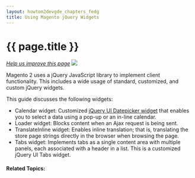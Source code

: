 ```yaml
---
layout: howtom2devgde_chapters_fedg
title: Using Magento jQuery Widgets
---
```

 
<h1 id="fedg_using-ui-lib">{{ page.title }}</h1>

<p><a href="{{ site.githuburl }}guides/m2fedg/v1.0.0.0/javascript/jQuery-plugin-calendar.md" target="_blank"><em>Help us improve this page</em></a>&nbsp;<img src="{{ site.baseurl }}common/images/newWindow.gif"/></p>

Magento 2 uses a jQuery JavaScript library to implement client functionality. This includes a wide usage of standard, customized, and custom jQuery widgets. 

This guide discusses the following widgets:

*	Calendar widget: Customized <a href="http://api.jQueryui.com/datepicker/" target="_blank">jQuery UI Datepicker widget</a> that enables you to select a data using a pop-up or an in-line calendar. 
*	Loader widget: Blocks content when an Ajax request is being sent.
*	TranslateInline widget: Enables inline translation; that is, translating the store page strings directly in the browser when browsing the page.
*	Tabs widget: Implements tabs as a single content area with multiple panels, each associated with a header in a list. This is a customized jQuery UI Tabs widget.





#### Related Topics:

